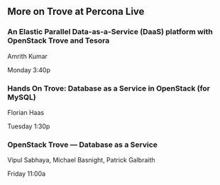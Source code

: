 ## More on Trove at Percona Live


### An Elastic Parallel Data-as-a-Service (DaaS) platform with OpenStack Trove and Tesora

Amrith Kumar

Monday 3:40p


### Hands On Trove: Database as a Service in OpenStack (for MySQL)

Florian Haas

Tuesday 1:30p


### OpenStack Trove — Database as a Service

Vipul Sabhaya, Michael Basnight, Patrick Galbraith

Friday 11:00a
